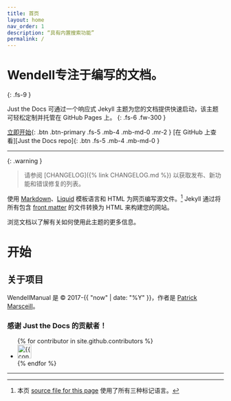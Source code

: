 ```yaml
---
title: 首页
layout: home
nav_order: 1
description: “具有内置搜索功能”
permalink: /
---
```


# Wendell专注于编写的文档。
{: .fs-9 }

Just the Docs 可通过一个响应式 Jekyll 主题为您的文档提供快速启动，该主题可轻松定制并托管在 GitHub Pages 上。
{: .fs-6 .fw-300 }

[立即开始](#开始){: .btn .btn-primary .fs-5 .mb-4 .mb-md-0 .mr-2 }
[在 GitHub 上查看][Just the Docs repo]{: .btn .fs-5 .mb-4 .mb-md-0 }

---

{: .warning }
> 请参阅 [CHANGELOG]({% link CHANGELOG.md %}) 以获取发布、新功能和错误修复的列表。

使用 [Markdown]、[Liquid] 模板语言和 HTML 为网页编写源文件。[^1] Jekyll 通过将所有包含 [front matter] 的文件转换为 HTML 来构建您的网站。

浏览文档以了解有关如何使用此主题的更多信息。

# 开始
## 关于项目

WendellManual 是 &copy; 2017-{{ "now" | date: "%Y" }}，作者是 [Patrick Marsceill](https://patrickmarsceill.com)。

### 感谢 Just the Docs 的贡献者！
<ul class="list-style-none">
{% for contributor in site.github.contributors %}
  <li class="d-inline-block mr-1">
     <a href="{{ contributor.html_url }}"><img src="{{ contributor.avatar_url }}" width="32" height="32" alt="{{ contributor.login }}"></a>
  </li>
{% endfor %}
</ul>

----

[^1]: 本页 [source file for this page] 使用了所有三种标记语言。

[source file for this page]: https://github.com/just-the-docs/just-the-docs/blob/main/index.md
[Jekyll]: https://jekyllrb.com
[Markdown]: https://daringfireball.net/projects/markdown/
[Liquid]: https://github.com/Shopify/liquid/wiki
[Front matter]: https://jekyllrb.com/docs/front-matter/
[Jekyll configuration]: https://jekyllrb.com/docs/configuration/
[GitHub Pages]: https://pages.github.com/
[GitHub Pages / Actions workflow]: https://github.blog/changelog/2022-07-27-github-pages-custom-github-actions-workflows-beta/
